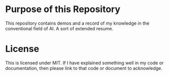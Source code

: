 # Purpose of this Repository
This repository contains demos and a record of my knowledge in the conventional field of AI. A sort of extended resume.

# License
This is licensed under MIT. If I have explained something well in my code or documentation, then please link to that code or document to acknowledge.
